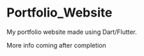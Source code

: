 # Portfolio_Website
My portfolio website made using Dart/Flutter.


More info coming after completion
